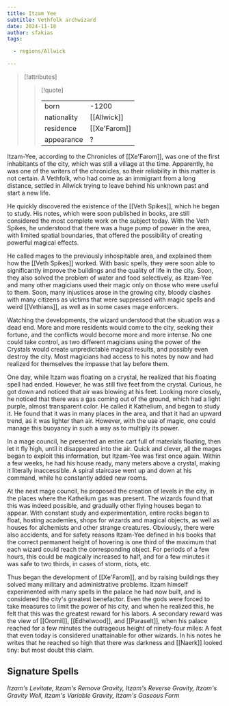 ```yaml
---
title: Itzam Yee
subtitle: Vethfolk archwizard
date: 2024-11-18
author: sfakias
tags:

  - regions/Allwick

---
```

> [!attributes]
> 
> > [!quote]
> >
> > | | |
> > | --- | --- |
> > | born | -1200 |
> > | nationality | [[Allwick]] |
> > | residence | [[Xe'Farom]] |
> > | appearance | ? |

Itzam-Yee, according to the Chronicles of [[Xe'Farom]], was one of the first inhabitants of the city, which was still a village at the time. Apparently, he was one of the writers of the chronicles, so their reliability in this matter is not certain. A Vethfolk, who had come as an immigrant from a long distance, settled in Allwick trying to leave behind his unknown past and start a new life.

He quickly discovered the existence of the [[Veth Spikes]], which he began to study. His notes, which were soon published in books, are still considered the most complete work on the subject today. With the Veth Spikes, he understood that there was a huge pump of power in the area, with limited spatial boundaries, that offered the possibility of creating powerful magical effects.

He called mages to the previously inhospitable area, and explained them how the [[Veth Spikes]] worked. With basic spells, they were soon able to significantly improve the buildings and the quality of life in the city. Soon, they also solved the problem of water and food selectively, as Itzam-Yee and many other magicians used their magic only on those who were useful to them. Soon, many injustices arose in the growing city, bloody clashes with many citizens as victims that were suppressed with magic spells and weird [[Vethians]], as well as in some cases mage enforcers.

Watching the developments, the wizard understood that the situation was a dead end. More and more residents would come to the city, seeking their fortune, and the conflicts would become more and more intense. No one could take control, as two different magicians using the power of the Crystals would create unpredictable magical results, and possibly even destroy the city. Most magicians had access to his notes by now and had realized for themselves the impasse that lay before them.

One day, while Itzam was floating on a crystal, he realized that his floating spell had ended. However, he was still five feet from the crystal. Curious, he got down and noticed that air was blowing at his feet. Looking more closely, he noticed that there was a gas coming out of the ground, which had a light purple, almost transparent color. He called it Kathelium, and began to study it. He found that it was in many places in the area, and that it had an upward trend, as it was lighter than air. However, with the use of magic, one could manage this buoyancy in such a way as to multiply its power.

In a mage council, he presented an entire cart full of materials floating, then let it fly high, until it disappeared into the air. Quick and clever, all the mages began to exploit this information, but Itzam-Yee was first once again. Within a few weeks, he had his house ready, many meters above a crystal, making it literally inaccessible. A spiral staircase went up and down at his command, while he constantly added new rooms.

At the next mage council, he proposed the creation of levels in the city, in the places where the Kathelium gas was present. The wizards found that this was indeed possible, and gradually other flying houses began to appear. With constant study and experimentation, entire rocks began to float, hosting academies, shops for wizards and magical objects, as well as houses for alchemists and other strange creatures. Obviously, there were also accidents, and for safety reasons Itzam-Yee defined in his books that the correct permanent height of hovering is one third of the maximum that each wizard could reach the corresponding object. For periods of a few hours, this could be magically increased to half, and for a few minutes it was safe to two thirds, in cases of storm, riots, etc.

Thus began the development of [[Xe'Farom]], and by raising buildings they solved many military and administrative problems. Itzam himself experimented with many spells in the palace he had now built, and is considered the city's greatest benefactor. Even the gods were forced to take measures to limit the power of his city, and when he realized this, he felt that this was the greatest reward for his labors. A secondary reward was the view of [[Oromil]], [[Edhelwood]], and [[Paraselt]], when his palace reached for a few minutes the outrageous height of ninety-four miles: A feat that even today is considered unattainable for other wizards. In his notes he writes that he reached so high that there was darkness and [[Naerk]] looked tiny: but most doubt this claim.

## Signature Spells

*Itzam's Levitate, Itzam's Remove Gravity, Itzam's Reverse Gravity, Itzam's Gravity Well, Itzam's Variable Gravity, Itzam's Gaseous Form*